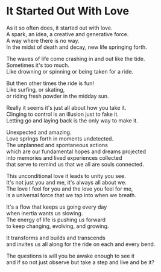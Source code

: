 # It Started Out With Love

As it so often does, it started out with love.  
A spark, an idea, a creative and generative force.  
A way where there is no way.  
In the midst of death and decay, new life springing forth.  

The waves of life come crashing in and out like the tide.  
Sometimes it's too much.  
Like drowning or spinning or being taken for a ride.  

But then other times the ride is fun!  
Like surfing, or skating,  
or riding fresh powder in the midday sun.  

Really it seems it's just all about how you take it.  
Clinging to control is an illusion just to fake it.  
Letting go and laying back is the only way to make it.  

Unexpected and amazing.  
Love springs forth in moments undetected.  
The unplanned and spontaneous actions  
which are our fundamental hopes and dreams projected  
into memories and lived experiences collected  
that serve to remind us that we all are souls connected.  

This unconditional love it leads to unity you see.  
It's not just you and me, it's always all about we.  
The love I feel for you and the love you feel for me,  
is a universal force that we tap into when we breath.  

It's a flow that keeps us going every day  
when inertia wants us slowing.  
The energy of life is pushing us forward  
to keep changing, evolving, and growing.  

It transforms and builds and transcends  
and invites us all along for the ride on each and every bend.  

The questions is will you be awake enough to see it  
and if so not just observe but take a step and live and be it?  
